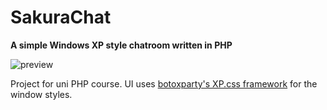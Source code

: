 # SakuraChat
**A simple Windows XP style chatroom written in PHP**

![preview](preview.png)

Project for uni PHP course. UI uses [botoxparty's XP.css framework](https://github.com/botoxparty/XP.css) for the window styles.


